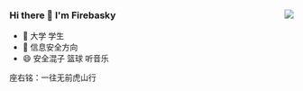 ### Hi there 👋 I'm Firebasky<img align="right" src="https://github-readme-stats.vercel.app/api?username=Firebasky&show_icons=true&theme=radical">

- 🔭 大学 学生
- 🌱 信息安全方向
- 😄 安全混子 篮球 听音乐


座右铭：一往无前虎山行
